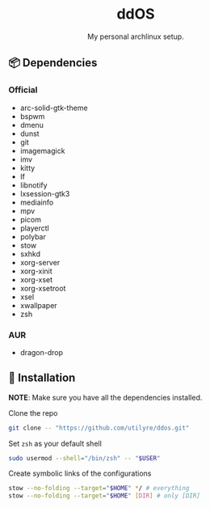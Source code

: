 <h1 align="center">ddOS</h1>

<p align="center">
  My personal archlinux setup.
</p>

## 📦 Dependencies

### Official

- arc-solid-gtk-theme
- bspwm
- dmenu
- dunst
- git
- imagemagick
- imv
- kitty
- lf
- libnotify
- lxsession-gtk3
- mediainfo
- mpv
- picom
- playerctl
- polybar
- stow
- sxhkd
- xorg-server
- xorg-xinit
- xorg-xset
- xorg-xsetroot
- xsel
- xwallpaper
- zsh

### AUR

- dragon-drop

## 🚦 Installation

**NOTE**: Make sure you have all the dependencies installed.

Clone the repo

```bash
git clone -- "https://github.com/utilyre/ddos.git"
```

Set `zsh` as your default shell

```bash
sudo usermod --shell="/bin/zsh" -- "$USER"
```

Create symbolic links of the configurations

```bash
stow --no-folding --target="$HOME" */ # everything
stow --no-folding --target="$HOME" [DIR] # only [DIR]
```
